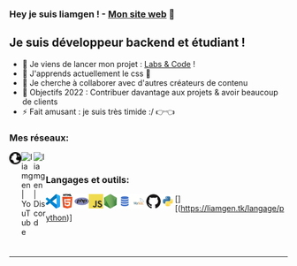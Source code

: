 ### Hey je suis liamgen ! - [Mon site web](https://liamgen.tk) 👋 


## Je suis développeur backend et étudiant !

- 🔭 Je viens de lancer mon projet : [Labs & Code](https://labscode.tk) !
- 🌱 J'apprends actuellement le css 🤣
- 👯 Je cherche à collaborer avec d'autres créateurs de contenu
- 🥅 Objectifs 2022 : Contribuer davantage aux projets & avoir beaucoup de clients
- ⚡ Fait amusant : je suis très timide :/ 👉👈

### Mes réseaux:

[<img align="left" alt="liamgen.tk" width="22px" src="https://raw.githubusercontent.com/iconic/open-iconic/master/svg/globe.svg" />](https://liamgen.tk)
[<img align="left" alt="liamgen | YouTube" width="22px" src="https://cdn.jsdelivr.net/npm/simple-icons@v3/icons/youtube.svg" />](https://www.youtube.com/channel/UCBpP4tPnbrpA6O0dXrn37Fw)
[<img align="left" alt="liamgen | Discord" width="22px" src="https://cdn.jsdelivr.net/npm/simple-icons@v3/icons/discord.svg" />](https://discord.gg/zuVresf67M)

<br />

### Langages et outils:

[<img align="left" alt="Visual Studio Code" width="26px" src="https://raw.githubusercontent.com/github/explore/80688e429a7d4ef2fca1e82350fe8e3517d3494d/topics/visual-studio-code/visual-studio-code.png" />](https://code.visualstudio.com/)
[<img align="left" alt="HTML5" width="26px" src="https://raw.githubusercontent.com/github/explore/80688e429a7d4ef2fca1e82350fe8e3517d3494d/topics/html/html.png" />](https://liamgen.tk/langage/html)
[<img align="left" alt="PHP" width="26px" src="https://raw.githubusercontent.com/github/explore/80688e429a7d4ef2fca1e82350fe8e3517d3494d/topics/php/php.png" />](https://liamgen.tk/langage/php)
[<img align="left" alt="JavaScript" width="26px" src="https://raw.githubusercontent.com/github/explore/80688e429a7d4ef2fca1e82350fe8e3517d3494d/topics/javascript/javascript.png" />](https://liamgen.tk/langage/js)
[<img align="left" alt="Node.js" width="26px" src="https://raw.githubusercontent.com/github/explore/80688e429a7d4ef2fca1e82350fe8e3517d3494d/topics/nodejs/nodejs.png" />](https://liamgen.tk/langage/nodejs)
[<img align="left" alt="SQL" width="26px" src="https://raw.githubusercontent.com/github/explore/80688e429a7d4ef2fca1e82350fe8e3517d3494d/topics/sql/sql.png" />](https://liamgen.tk/langage/sql)
[<img align="left" alt="MySQL" width="26px" src="https://raw.githubusercontent.com/github/explore/80688e429a7d4ef2fca1e82350fe8e3517d3494d/topics/mysql/mysql.png" />](https://liamgen.tk/langage/mysql)
[<img align="left" alt="GitHub" width="26px" src="https://raw.githubusercontent.com/github/explore/78df643247d429f6cc873026c0622819ad797942/topics/github/github.png" />](https://liamgen.tk/social/github)
[<img align="left" alt="Python" width="26px" src="https://raw.githubusercontent.com/github/explore/80688e429a7d4ef2fca1e82350fe8e3517d3494d/topics/python/python.png" />][(https://liamgen.tk/langage/python)]

<br />
<br />

---


<!--<details>
  <summary>:zap: Recent GitHub Activity</summary>
  
<!--START_SECTION:activity-->
<!--
1. ❗️ Closed issue [#4](https://github.com/codeSTACKr/video-source-code-create-nft-collection/issues/4) in [codeSTACKr/video-source-code-create-nft-collection](https://github.com/codeSTACKr/video-source-code-create-nft-collection)
2. 🗣 Commented on [#4](https://github.com/codeSTACKr/video-source-code-create-nft-collection/issues/4) in [codeSTACKr/video-source-code-create-nft-collection](https://github.com/codeSTACKr/video-source-code-create-nft-collection)
3. ❗️ Closed issue [#3](https://github.com/codeSTACKr/video-source-code-create-nft-collection/issues/3) in [codeSTACKr/video-source-code-create-nft-collection](https://github.com/codeSTACKr/video-source-code-create-nft-collection)
4. 🗣 Commented on [#3](https://github.com/codeSTACKr/video-source-code-create-nft-collection/issues/3) in [codeSTACKr/video-source-code-create-nft-collection](https://github.com/codeSTACKr/video-source-code-create-nft-collection)
5. 🗣 Commented on [#1](https://github.com/codeSTACKr/video-source-code-create-nft-collection/issues/1) in [codeSTACKr/video-source-code-create-nft-collection](https://github.com/codeSTACKr/video-source-code-create-nft-collection)
-->
<!--END_SECTION:activity-->

</details>

